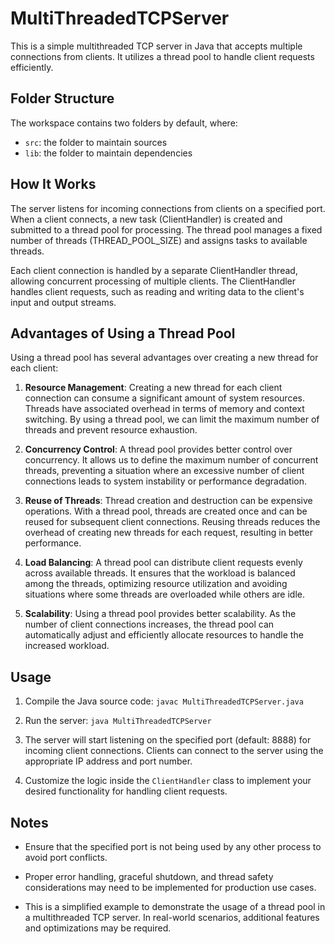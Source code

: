 # MultiThreadedTCPServer

This is a simple multithreaded TCP server in Java that accepts multiple connections from clients. It utilizes a thread pool to handle client requests efficiently.

## Folder Structure

The workspace contains two folders by default, where:

- `src`: the folder to maintain sources
- `lib`: the folder to maintain dependencies

## How It Works

The server listens for incoming connections from clients on a specified port. When a client connects, a new task (ClientHandler) is created and submitted to a thread pool for processing. The thread pool manages a fixed number of threads (THREAD_POOL_SIZE) and assigns tasks to available threads.

Each client connection is handled by a separate ClientHandler thread, allowing concurrent processing of multiple clients. The ClientHandler handles client requests, such as reading and writing data to the client's input and output streams.

<!-- In this example, the server simply echoes back the received messages from clients. -->

## Advantages of Using a Thread Pool

Using a thread pool has several advantages over creating a new thread for each client:

1. **Resource Management**: Creating a new thread for each client connection can consume a significant amount of system resources. Threads have associated overhead in terms of memory and context switching. By using a thread pool, we can limit the maximum number of threads and prevent resource exhaustion.

2. **Concurrency Control**: A thread pool provides better control over concurrency. It allows us to define the maximum number of concurrent threads, preventing a situation where an excessive number of client connections leads to system instability or performance degradation.

3. **Reuse of Threads**: Thread creation and destruction can be expensive operations. With a thread pool, threads are created once and can be reused for subsequent client connections. Reusing threads reduces the overhead of creating new threads for each request, resulting in better performance.

4. **Load Balancing**: A thread pool can distribute client requests evenly across available threads. It ensures that the workload is balanced among the threads, optimizing resource utilization and avoiding situations where some threads are overloaded while others are idle.

5. **Scalability**: Using a thread pool provides better scalability. As the number of client connections increases, the thread pool can automatically adjust and efficiently allocate resources to handle the increased workload.

## Usage

1. Compile the Java source code: `javac MultiThreadedTCPServer.java`

2. Run the server: `java MultiThreadedTCPServer`

3. The server will start listening on the specified port (default: 8888) for incoming client connections. Clients can connect to the server using the appropriate IP address and port number.

4. Customize the logic inside the `ClientHandler` class to implement your desired functionality for handling client requests.

## Notes

- Ensure that the specified port is not being used by any other process to avoid port conflicts.

- Proper error handling, graceful shutdown, and thread safety considerations may need to be implemented for production use cases.

- This is a simplified example to demonstrate the usage of a thread pool in a multithreaded TCP server. In real-world scenarios, additional features and optimizations may be required.
